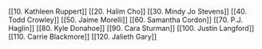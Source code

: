 [[10. Kathleen Ruppert]]
[[20. Halim Cho]]
[[30. Mindy Jo Stevens]]
[[40. Todd Crowley]]
[[50. Jaime Morelli]]
[[60. Samantha Cordon]]
[[70. P.J. Haglin]]
[[80. Kyle Donahoe]]
[[90. Cara Sturman]]
[[100. Justin Langford]]
[[110. Carrie Blackmore]]
[[120. Jalieth Gary]]

